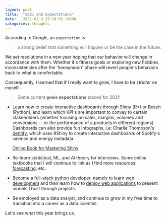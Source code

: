```yaml
---
layout: post
title:  "2021 and Expectations"
date:   2021-01-9 15:10:56 +0900
categories: thoughts
---
```

According to Google, an `expectation` is

> a strong belief that something will happen or be the case in the future.

We set resolutions in a new year hoping that our behavior will change in accordance with them. Whether it's fitness goals or exploring new hobbies, inconsistencies after the 'honeymoon' phase will revert people's behaviors back to what is comfortable.

Consequently, I learned that if I really want to grow, I have to be *stricter* on myself.

> Some current <s>goals</s> **expectations** placed for 2021:

* Learn how to create interactive dashboards through Shiny (R*) or Bokeh (Python), and learn which KPI's are important to convey to certain stakeholders (whether focusing on sales, margins, volumes and conversions -- or the performance of a products in different regions). Dashboards can also provide fun infographs, i.e: Charlie Thompson's [Sentify](http://www.rcharlie.net/sentify/), which uses RShiny to create interactive dashboards of Spotify's valence and energy metadata.

  [Online Book for Mastering Shiny](https://mastering-shiny.org/)

* Re-learn statistical, ML, and AI theory  for interviews. Some online textbooks that I will continue to link as I find more resources: [forecasting](https://otexts.com/fpp2/), etc.

* Become a [full-stack python](https://www.fullstackpython.com/) developer, namely to learn [web development](https://www.fullstackpython.com/web-development.html) and then learn how to [deploy web applications](https://www.fullstackpython.com/deployment.html) to present models I built through projects.

* Be employed as a data analyst, and continue to grow in my free time to transition into a career as a data scientist.

Let's see what this year brings us.